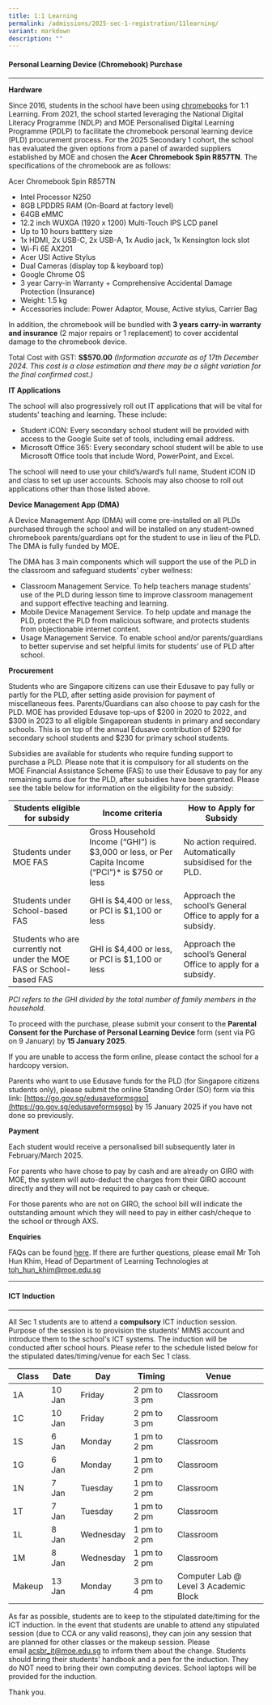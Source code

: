 ```yaml
---
title: 1:1 Learning
permalink: /admissions/2025-sec-1-registration/11learning/
variant: markdown
description: ""
---
```

#### **Personal Learning Device (Chromebook) Purchase** #####
----------------------------------------------------

**Hardware**

Since 2016, students in the school have been using [chromebooks](https://www.google.com/chromebook/) for 1:1 Learning. From 2021, the school started leveraging the National Digital Literacy Programme (NDLP) and MOE Personalised Digital Learning Programme (PDLP) to facilitate the chromebook personal learning device (PLD) procurement process. For the 2025 Secondary 1 cohort, the school has evaluated the given options from a panel of awarded suppliers established by MOE and chosen the **Acer Chromebook Spin R857TN**. The specifications of the chromebook are as follows:

Acer Chromebook Spin R857TN
* Intel Processor N250 
* 8GB LPDDR5 RAM (On-Board at factory level)
* 64GB eMMC
* 12.2 inch WUXGA (1920 x 1200) Multi-Touch IPS LCD panel
* Up to 10 hours batttery size		
* 1x HDMI, 2x USB-C, 2x USB-A, 1x Audio jack, 1x Kensington lock slot
* Wi-Fi 6E AX201
* Acer USI Active Stylus
* Dual Cameras (display top & keyboard top)
* Google Chrome OS
* 3 year Carry-in Warranty + Comprehensive Accidental Damage Protection (Insurance)
* Weight: 1.5 kg
* Accessories include: Power Adaptor, Mouse, Active stylus, Carrier Bag

In addition, the chromebook will be bundled with **3 years carry-in warranty and insurance** (2 major repairs or 1 replacement) to cover accidental damage to the chromebook device.

Total Cost with GST: **S$570.00**
*(Information accurate as of 17th December 2024. This cost is a close estimation and there may be a slight variation for the final confirmed cost.)*

**IT Applications**

The school will also progressively roll out IT applications that will be vital for students’ teaching and learning. These include: 
*	Student iCON: Every secondary school student will be provided with access to the Google Suite set of tools, including email address.
*	Microsoft Office 365: Every secondary school student will be able to use Microsoft Office tools that include Word, PowerPoint, and Excel.

The school will need to use your child’s/ward’s full name, Student iCON ID and class to set up user accounts. Schools may also choose to roll out applications other than those listed above.

**Device Management App (DMA)**

A Device Management App (DMA) will come pre-installed on all PLDs purchased through the school and will be installed on any student-owned chromebook parents/guardians opt for the student to use in lieu of the PLD. The DMA is fully funded by MOE.

The DMA has 3 main components which will support the use of the PLD in the classroom and safeguard students’ cyber wellness: 
*  Classroom Management Service. To help teachers manage students’ use of the PLD during lesson time to improve classroom management and support effective teaching and learning.
*  Mobile Device Management Service. To help update and manage the PLD, protect the PLD from malicious software, and protects students from objectionable internet content.
*  Usage Management Service. To enable school and/or parents/guardians to better supervise and set helpful limits for students’ use of PLD after school.

**Procurement**

Students who are Singapore citizens can use their Edusave to pay fully or partly for the PLD, after setting aside provision for payment of miscellaneous fees. Parents/Guardians can also choose to pay cash for the PLD. MOE has provided Edusave top-ups of $200 in 2020 to 2022, and $300 in 2023 to all eligible Singaporean students in primary and secondary schools. This is on top of the annual Edusave contribution of $290 for secondary school students and $230 for primary school students.

Subsidies are available for students who require funding support to purchase a PLD. Please note that it is compulsory for all students on the MOE Financial Assistance Scheme (FAS) to use their Edusave to pay for any remaining sums due for the PLD, after subsidies have been granted. Please see the table below for information on the eligibility for the subsidy:



| Students eligible for subsidy | Income criteria | How to Apply for Subsidy |
| -------- | -------- | -------- |
| Students under MOE FAS | Gross Household Income (“GHI”) is $3,000 or less, or Per Capita Income (“PCI”)* is $750 or less | No action required. Automatically subsidised for the PLD.    |
| Students under School-based FAS | GHI is $4,400 or less, or PCI is $1,100 or less | Approach the school’s General Office to apply for a subsidy. |
 | Students who are currently not under the MOE FAS or School-based FAS | GHI is $4,400 or less, or PCI is $1,100 or less | Approach the school’s General Office to apply for a subsidy. |

*PCI refers to the GHI divided by the total number of family members in the household.*




To proceed with the purchase, please submit your consent to the **Parental Consent for the Purchase of Personal Learning Device** form (sent via PG on 9 January) by **15 January 2025**.

If you are unable to access the form online, please contact the school for a hardcopy version.

Parents who want to use Edusave funds for the PLD (for Singapore citizens students only), please submit the online Standing Order (SO) form via this link: [https://go.gov.sg/edusaveformsgso](https://go.gov.sg/edusaveformsgso) by 15 January 2025 if you have not done so previously.


**Payment**

Each student would receive a personalised bill subsequently later in February/March 2025.

For parents who have chose to pay by cash and are already on GIRO with MOE, the system will auto-deduct the charges from their GIRO account directly and they will not be required to pay cash or cheque.

For those parents who are not on GIRO, the school bill will indicate the outstanding amount which they will need to pay in either cash/cheque to the school or through AXS.

**Enquiries**

FAQs can be found [here](https://go.gov.sg/acsbr-chromebook-faq). If there are further questions, please email Mr Toh Hun Khim, Head of Department of Learning Technologies at [toh_hun_khim@moe.edu.sg](mailto:toh_hun_khim@moe.edu.sg)

--------------------------------------------------------------------------------------------------------------------------------------

#### **ICT Induction** ####

--------------------------------------------------------------------------------------------------------------------------------------

All Sec 1 students are to attend a **compulsory** ICT induction session. Purpose of the session is to provision the students' MIMS account and introduce them to the school's ICT systems. The induction will be conducted after school hours. Please refer to the schedule listed below for the stipulated dates/timing/venue for each Sec 1 class.


| Class | Date | Day | Timing | Venue |
| -------- | -------- | -------- | -------- | -------- |
| 1A | 10 Jan | Friday | 2 pm to 3 pm | Classroom |
| 1C | 10 Jan | Friday | 2 pm to 3 pm | Classroom |
| 1S | 6 Jan | Monday | 1 pm to 2 pm | Classroom |
| 1G | 6 Jan | Monday | 1 pm to 2 pm | Classroom |
| 1N | 7 Jan | Tuesday | 1 pm to 2 pm | Classroom |
| 1T | 7 Jan | Tuesday | 1 pm to 2 pm | Classroom |
| 1L | 8 Jan | Wednesday | 1 pm to 2 pm | Classroom |
| 1M | 8 Jan | Wednesday | 1 pm to 2 pm | Classroom |
| Makeup | 13 Jan| Monday | 3 pm to 4 pm | Computer Lab @ Level 3 Academic Block |

As far as possible, students are to keep to the stipulated date/timing for the ICT induction. In the event that students are unable to attend any stipulated session (due to CCA or any valid reasons), they can join any session that are planned for other classes or the makeup session. Please email [acsbr_it@moe.edu.sg](mailto:acsbr_it@moe.edu.sg) to inform them about the change. Students should bring their students' handbook and a pen for the induction. They do NOT need to bring their own computing devices. School laptops will be provided for the induction. 

Thank you.